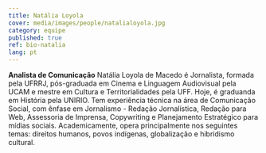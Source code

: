 ```yaml
---
title: Natália Loyola
cover: media/images/people/natalialoyola.jpg
category: equipe
published: true
ref: bio-natalia
lang: pt
---
```

**Analista de Comunicação** Natália Loyola de Macedo é Jornalista, formada pela UFRRJ, pós-graduada em Cinema e Linguagem Audiovisual pela UCAM e mestre em Cultura e Territorialidades pela UFF. Hoje, é graduanda em História pela UNIRIO. Tem experiência técnica na área de Comunicação Social, com ênfase em Jornalismo - Redação Jornalística, Redação para Web, Assessoria de Imprensa, Copywriting e Planejamento Estratégico para mídias sociais. Academicamente, opera principalmente nos seguintes temas: direitos humanos, povos indígenas, globalização e hibridismo cultural.
